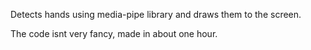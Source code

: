 Detects hands using media-pipe library and draws them to the screen.

The code isnt very fancy, made in about one hour.

